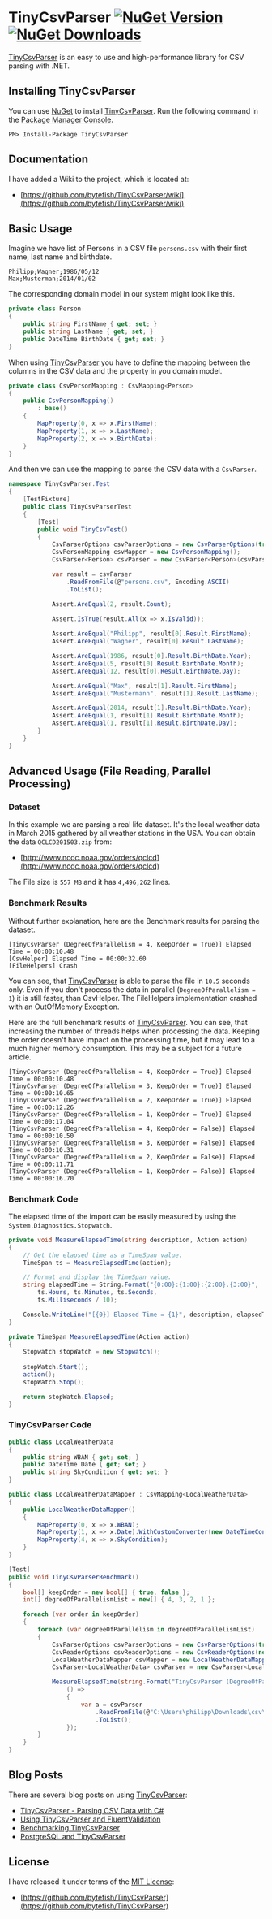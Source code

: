 # TinyCsvParser [![NuGet Version](http://img.shields.io/nuget/v/TinyCsvParser.svg?style=flat)](https://www.nuget.org/packages/TinyCsvParser/) [![NuGet Downloads](http://img.shields.io/nuget/dt/TinyCsvParser.svg?style=flat)](https://www.nuget.org/packages/TinyCsvParser/) #

[TinyCsvParser]: https://github.com/bytefish/TinyCsvParser
[MIT License]: https://opensource.org/licenses/MIT

[TinyCsvParser] is an easy to use and high-performance library for CSV parsing with .NET.

## Installing TinyCsvParser ##

You can use [NuGet](https://www.nuget.org) to install [TinyCsvParser]. Run the following command 
in the [Package Manager Console](http://docs.nuget.org/consume/package-manager-console).

```
PM> Install-Package TinyCsvParser
```

## Documentation ##

I have added a Wiki to the project, which is located at:

* [https://github.com/bytefish/TinyCsvParser/wiki](https://github.com/bytefish/TinyCsvParser/wiki)

## Basic Usage ##

Imagine we have list of Persons in a CSV file ``persons.csv`` with their first name, last name and birthdate.

```
Philipp;Wagner;1986/05/12
Max;Musterman;2014/01/02
```

The corresponding domain model in our system might look like this.

```csharp
private class Person
{
    public string FirstName { get; set; }
    public string LastName { get; set; }
    public DateTime BirthDate { get; set; }
}
```

When using [TinyCsvParser] you have to define the mapping between the columns in the CSV data and the property in you domain model.

```csharp
private class CsvPersonMapping : CsvMapping<Person>
{
    public CsvPersonMapping()
        : base()
    {
        MapProperty(0, x => x.FirstName);
        MapProperty(1, x => x.LastName);
        MapProperty(2, x => x.BirthDate);
    }
}
```

And then we can use the mapping to parse the CSV data with a ``CsvParser``.

```csharp
namespace TinyCsvParser.Test
{
    [TestFixture]
    public class TinyCsvParserTest
    {
        [Test]
        public void TinyCsvTest()
        {
            CsvParserOptions csvParserOptions = new CsvParserOptions(true, new[] { ';' });
            CsvPersonMapping csvMapper = new CsvPersonMapping();
            CsvParser<Person> csvParser = new CsvParser<Person>(csvParserOptions, csvMapper);

            var result = csvParser
                .ReadFromFile(@"persons.csv", Encoding.ASCII)
                .ToList();

            Assert.AreEqual(2, result.Count);

            Assert.IsTrue(result.All(x => x.IsValid));
			
            Assert.AreEqual("Philipp", result[0].Result.FirstName);
            Assert.AreEqual("Wagner", result[0].Result.LastName);

            Assert.AreEqual(1986, result[0].Result.BirthDate.Year);
            Assert.AreEqual(5, result[0].Result.BirthDate.Month);
            Assert.AreEqual(12, result[0].Result.BirthDate.Day);

            Assert.AreEqual("Max", result[1].Result.FirstName);
            Assert.AreEqual("Mustermann", result[1].Result.LastName);

            Assert.AreEqual(2014, result[1].Result.BirthDate.Year);
            Assert.AreEqual(1, result[1].Result.BirthDate.Month);
            Assert.AreEqual(1, result[1].Result.BirthDate.Day);
        }
    }
}
```

## Advanced Usage (File Reading, Parallel Processing) ##

### Dataset ###

In this example we are parsing a real life dataset. It's the local weather data in March 2015 gathered by 
all weather stations in the USA. You can obtain the data  ``QCLCD201503.zip`` from:
 
* [http://www.ncdc.noaa.gov/orders/qclcd](http://www.ncdc.noaa.gov/orders/qclcd)

The File size is ``557 MB`` and it has ``4,496,262`` lines.

### Benchmark Results ###

Without further explanation, here are the Benchmark results for parsing the dataset.

```
[TinyCsvParser (DegreeOfParallelism = 4, KeepOrder = True)] Elapsed Time = 00:00:10.48
[CsvHelper] Elapsed Time = 00:00:32.60
[FileHelpers] Crash
```

You can see, that [TinyCsvParser] is able to parse the file in ``10.5`` seconds only. Even if you don't 
process the data in parallel (``DegreeOfParallelism = 1``) it is still faster, than CsvHelper. The 
FileHelpers implementation crashed with an OutOfMemory Exception.

Here are the full benchmark results of [TinyCsvParser]. You can see, that increasing the number of threads 
helps when processing the data. Keeping the order doesn't have impact on the processing time, but it may 
lead to a much higher memory consumption. This may be a subject for a future article.

```
[TinyCsvParser (DegreeOfParallelism = 4, KeepOrder = True)] Elapsed Time = 00:00:10.48
[TinyCsvParser (DegreeOfParallelism = 3, KeepOrder = True)] Elapsed Time = 00:00:10.65
[TinyCsvParser (DegreeOfParallelism = 2, KeepOrder = True)] Elapsed Time = 00:00:12.26
[TinyCsvParser (DegreeOfParallelism = 1, KeepOrder = True)] Elapsed Time = 00:00:17.04
[TinyCsvParser (DegreeOfParallelism = 4, KeepOrder = False)] Elapsed Time = 00:00:10.50
[TinyCsvParser (DegreeOfParallelism = 3, KeepOrder = False)] Elapsed Time = 00:00:10.31
[TinyCsvParser (DegreeOfParallelism = 2, KeepOrder = False)] Elapsed Time = 00:00:11.71
[TinyCsvParser (DegreeOfParallelism = 1, KeepOrder = False)] Elapsed Time = 00:00:16.70
```

### Benchmark Code ###

The elapsed time of the import can be easily measured by using the ``System.Diagnostics.Stopwatch``.

```csharp
private void MeasureElapsedTime(string description, Action action)
{
    // Get the elapsed time as a TimeSpan value.
    TimeSpan ts = MeasureElapsedTime(action);

    // Format and display the TimeSpan value.
    string elapsedTime = String.Format("{0:00}:{1:00}:{2:00}.{3:00}",
        ts.Hours, ts.Minutes, ts.Seconds,
        ts.Milliseconds / 10);

    Console.WriteLine("[{0}] Elapsed Time = {1}", description, elapsedTime);
}

private TimeSpan MeasureElapsedTime(Action action)
{
    Stopwatch stopWatch = new Stopwatch();
    
    stopWatch.Start();
    action();
    stopWatch.Stop();

    return stopWatch.Elapsed;
}
```

### TinyCsvParser Code ###

```csharp
public class LocalWeatherData
{
    public string WBAN { get; set; }
    public DateTime Date { get; set; }
    public string SkyCondition { get; set; }
}

public class LocalWeatherDataMapper : CsvMapping<LocalWeatherData>
{
    public LocalWeatherDataMapper()
    {
        MapProperty(0, x => x.WBAN);
        MapProperty(1, x => x.Date).WithCustomConverter(new DateTimeConverter("yyyyMMdd"));
        MapProperty(4, x => x.SkyCondition);
    }
}

[Test]
public void TinyCsvParserBenchmark()
{
    bool[] keepOrder = new bool[] { true, false };
    int[] degreeOfParallelismList = new[] { 4, 3, 2, 1 };

    foreach (var order in keepOrder)
    {
        foreach (var degreeOfParallelism in degreeOfParallelismList)
        {
            CsvParserOptions csvParserOptions = new CsvParserOptions(true, new[] { ',' }, degreeOfParallelism, order);
            CsvReaderOptions csvReaderOptions = new CsvReaderOptions(new[] { Environment.NewLine });
            LocalWeatherDataMapper csvMapper = new LocalWeatherDataMapper();
            CsvParser<LocalWeatherData> csvParser = new CsvParser<LocalWeatherData>(csvParserOptions, csvMapper);

            MeasureElapsedTime(string.Format("TinyCsvParser (DegreeOfParallelism = {0}, KeepOrder = {1})", degreeOfParallelism, order),
                () =>
                {
                    var a = csvParser
                        .ReadFromFile(@"C:\Users\philipp\Downloads\csv\201503hourly.txt", Encoding.ASCII)
                        .ToList();
                });
        }
    }
}
```

## Blog Posts ##

There are several blog posts on using [TinyCsvParser]:

* [TinyCsvParser - Parsing CSV Data with C#](http://bytefish.de/blog/tinycsvparser/)
* [Using TinyCsvParser and FluentValidation](http://bytefish.de/blog/fluent_validation/)
* [Benchmarking TinyCsvParser](http://bytefish.de/blog/tinycsvparser_benchmark/)
* [PostgreSQL and TinyCsvParser](http://bytefish.de/blog/tinycsvparser_postgresql/)

## License ##

I have released it under terms of the [MIT License]:

* [https://github.com/bytefish/TinyCsvParser](https://github.com/bytefish/TinyCsvParser)